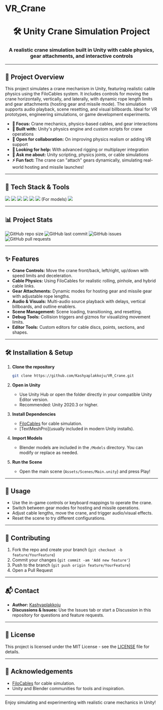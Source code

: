 # VR_Crane

<h1 align="center">🛠️ Unity Crane Simulation Project</h1>
<h3 align="center">A realistic crane simulation built in Unity with cable physics, gear attachments, and interactive controls</h3>

---

## 📝 Project Overview

This project simulates a crane mechanism in Unity, featuring realistic cable physics using the FiloCables system. It includes controls for moving the crane horizontally, vertically, and laterally, with dynamic rope length limits and gear attachments (hosting gear and missile mode). The simulation supports audio playback, scene resetting, and visual billboards. Ideal for VR prototypes, engineering simulations, or game development experiments.

- **🔭 Focus:** Crane mechanics, physics-based cables, and gear interactions  
- **🌱 Built with:** Unity's physics engine and custom scripts for crane operations  
- **👯 Open for collaboration:** On improving physics realism or adding VR support  
- **🤝 Looking for help:** With advanced rigging or multiplayer integration  
- **💬 Ask me about:** Unity scripting, physics joints, or cable simulations  
- **⚡ Fun fact:** The crane can "attach" gears dynamically, simulating real-world hosting and missile launches!

---

## 🧰 Tech Stack & Tools

<p>
  <img src="https://img.shields.io/badge/Unity-000000?style=flat&logo=unity&logoColor=white"/>
  <img src="https://img.shields.io/badge/C%23-239120?style=flat&logo=c-sharp&logoColor=white"/>
  <img src="https://img.shields.io/badge/TextMeshPro-00599C?style=flat&logo=unity&logoColor=white"/>
  <img src="https://img.shields.io/badge/Physics-Joints-blueviolet"/>
  <img src="https://img.shields.io/badge/FiloCables-Cable%20Simulation-green"/>
  <img src="https://img.shields.io/badge/Blender-F5792A?style=flat&logo=blender&logoColor=white"/> (For models)
  <img src="https://img.shields.io/badge/Git-F05032?style=flat&logo=git&logoColor=white"/>
</p>

---

## 📊 Project Stats

![GitHub repo size](https://img.shields.io/github/repo-size/Kashyaplakkoju/VR_Crane?color=brightgreen)
![GitHub last commit](https://img.shields.io/github/last-commit/Kashyaplakkoju/VR_Crane?color=blue)
![GitHub issues](https://img.shields.io/github/issues/Kashyaplakkoju/VR_Crane?color=red)
![GitHub pull requests](https://img.shields.io/github/issues-pr/Kashyaplakkoju/VR_Crane?color=orange)

---

## ✨ Features

- **Crane Controls:** Move the crane front/back, left/right, up/down with speed limits and deceleration.
- **Cable Physics:** Using FiloCables for realistic rolling, pinhole, and hybrid cable links.
- **Gear Attachments:** Dynamic modes for hosting gear and missile gear with adjustable rope lengths.
- **Audio & Visuals:** Multi-audio source playback with delays, vertical billboards, and outline enablers.
- **Scene Management:** Scene loading, transitioning, and resetting.
- **Debug Tools:** Collision triggers and gizmos for visualizing movement limits.
- **Editor Tools:** Custom editors for cable discs, points, sections, and shapes.

---

## 🛠️ Installation & Setup

1. **Clone the repository**
    ```sh
    git clone https://github.com/Kashyaplakkoju/VR_Crane.git
    ```
2. **Open in Unity**
    - Use Unity Hub or open the folder directly in your compatible Unity Editor version.
    - Recommended: Unity 2020.3 or higher.

3. **Install Dependencies**
    - [FiloCables](https://assetstore.unity.com/packages/tools/physics/filo-the-cable-simulator-133620) for cable simulation.
    - [TextMeshPro](usually included in modern Unity installs).

4. **Import Models**
    - Blender models are included in the `/Models` directory. You can modify or replace as needed.

5. **Run the Scene**
    - Open the main scene (`Assets/Scenes/Main.unity`) and press Play!

---

## 🚀 Usage

- Use the in-game controls or keyboard mappings to operate the crane.
- Switch between gear modes for hosting and missile operations.
- Adjust cable lengths, move the crane, and trigger audio/visual effects.
- Reset the scene to try different configurations.

---

## 🤝 Contributing

1. Fork the repo and create your branch (`git checkout -b feature/YourFeature`)
2. Commit your changes (`git commit -am 'Add new feature'`)
3. Push to the branch (`git push origin feature/YourFeature`)
4. Open a Pull Request

---

## 📬 Contact

- **Author:** [Kashyaplakkoju](https://github.com/Kashyaplakkoju)
- **Discussions & Issues:** Use the Issues tab or start a Discussion in this repository for questions and feature requests.

---

## 📄 License

This project is licensed under the MIT License - see the [LICENSE](LICENSE) file for details.

---

## 🌟 Acknowledgements

- [FiloCables](https://github.com/PhantomIgnition/Filo) for cable simulation.
- Unity and Blender communities for tools and inspiration.

---

Enjoy simulating and experimenting with realistic crane mechanics in Unity!
